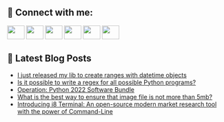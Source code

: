 ## 🔎 Connect with me:
[<img height="32" width="40" src="https://cdn.jsdelivr.net/npm/simple-icons@v5/icons/telegram.svg" />](https://t.me/bullbesh)
[<img height="32" width="40" src="https://cdn.jsdelivr.net/npm/simple-icons@v5/icons/vk.svg" />](https://vk.com/bullbesh)
[<img height="32" width="40" src="https://cdn.jsdelivr.net/npm/simple-icons@v5/icons/twitter.svg" />](https://twitter.com/bullbesh1)
[<img height="32" width="40" src="https://cdn.jsdelivr.net/npm/simple-icons@v5/icons/instagram.svg" />](https://www.instagram.com/bullbesh)
[<img height="32" width="40" src="https://cdn.jsdelivr.net/npm/simple-icons@v5/icons/reddit.svg" />](https://www.reddit.com/user/bullbesh)
[<img height="32" width="40" src="https://cdn.jsdelivr.net/npm/simple-icons@v5/icons/youtube.svg" />](https://www.youtube.com/channel/UCtfjRs6uzgq5mfm8S06WTcg)

## 📕 Latest Blog Posts
<!-- BLOG-POST-LIST:START -->
- [I just released my lib to create ranges with datetime objects](https://www.reddit.com/r/Python/comments/vy0ae9/i_just_released_my_lib_to_create_ranges_with/)
- [Is it possible to write a regex for all possible Python programs?](https://www.reddit.com/r/Python/comments/vy09ck/is_it_possible_to_write_a_regex_for_all_possible/)
- [Operation: Python 2022 Software Bundle](https://www.reddit.com/r/Python/comments/vxzyql/operation_python_2022_software_bundle/)
- [What is the best way to ensure that image file is not more than 5mb?](https://www.reddit.com/r/Python/comments/vxzkrp/what_is_the_best_way_to_ensure_that_image_file_is/)
- [Introducing i8 Terminal: An open-source modern market research tool with the power of Command-Line](https://www.reddit.com/r/Python/comments/vxyf8p/introducing_i8_terminal_an_opensource_modern/)
<!-- BLOG-POST-LIST:END -->
